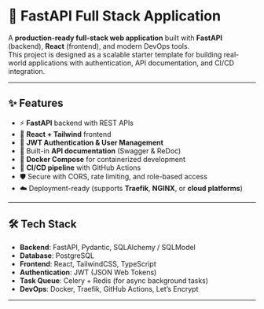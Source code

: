# 🚀 FastAPI Full Stack Application

A **production-ready full-stack web application** built with **FastAPI** (backend), **React** (frontend), and modern DevOps tools.  
This project is designed as a scalable starter template for building real-world applications with authentication, API documentation, and CI/CD integration.

---

## ✨ Features
- ⚡ **FastAPI** backend with REST APIs
- 🎨 **React + Tailwind** frontend
- 🔑 **JWT Authentication & User Management**
- 📄 Built-in **API documentation** (Swagger & ReDoc)
- 🐳 **Docker Compose** for containerized development
- 🔄 **CI/CD pipeline** with GitHub Actions
- 🛡️ Secure with CORS, rate limiting, and role-based access
- ☁️ Deployment-ready (supports **Traefik**, **NGINX**, or **cloud platforms**)

---

## 🛠️ Tech Stack
- **Backend**: FastAPI, Pydantic, SQLAlchemy / SQLModel
- **Database**: PostgreSQL
- **Frontend**: React, TailwindCSS, TypeScript
- **Authentication**: JWT (JSON Web Tokens)
- **Task Queue**: Celery + Redis (for async background tasks)
- **DevOps**: Docker, Traefik, GitHub Actions, Let’s Encrypt

---
